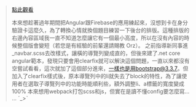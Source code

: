 >[點此觀看](https://ao6swind.github.io/layout-demo)
>
>本來想趁著過年期間把Angular跟Firebase的應用練起來，沒想到卡在身分驗證卡這麼久，為了轉換心情就換個題目練習一下後台的排版。這種排版的右邊內容區域我一直不知道怎麼讓它有一個最小高度，所以在沒有內容的時候整個版會變短（若您是有經驗的前輩還請賜教 Orz）。
>之前指導新同事進_navbar.scss去改樣式，讓橫的導覽列變成直的，但後來建了.net core angular範本，發現只要會用clearfix就可以解決這個問題，一直以來都沒有空嘗試看看，這次就加了這個部分進來，一樣也是用bootstrap@3.3.7。但加入了clearfix樣式後，原本導覽列中的li就失去了block的特性，為了讓使用者在選取子導覽列中的功能時能順利些，額外調整li、a標籤的寬度變成100%
>本來想用webpack打包scss和js，但實在是讀不懂config要怎麼寫... ... ˊ_>ˋ